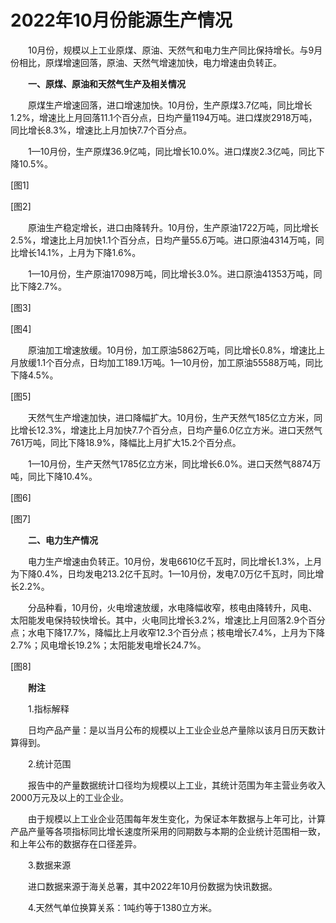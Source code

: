 # 2022年10月份能源生产情况

　　10月份，规模以上工业原煤、原油、天然气和电力生产同比保持增长。与9月份相比，原煤增速回落，原油、天然气增速加快，电力增速由负转正。

　　**一、原煤、原油和天然气生产及相关情况**

　　原煤生产增速回落，进口增速加快。10月份，生产原煤3.7亿吨，同比增长1.2%，增速比上月回落11.1个百分点，日均产量1194万吨。进口煤炭2918万吨，同比增长8.3%，增速比上月加快7.7个百分点。

　　1—10月份，生产原煤36.9亿吨，同比增长10.0%。进口煤炭2.3亿吨，同比下降10.5%。

\[图1\]

\[图2\]

　　原油生产稳定增长，进口由降转升。10月份，生产原油1722万吨，同比增长2.5%，增速比上月加快1.1个百分点，日均产量55.6万吨。进口原油4314万吨，同比增长14.1%，上月为下降1.6%。

　　1—10月份，生产原油17098万吨，同比增长3.0%。进口原油41353万吨，同比下降2.7%。

\[图3\]

\[图4\]

　　原油加工增速放缓。10月份，加工原油5862万吨，同比增长0.8%，增速比上月放缓1.1个百分点，日均加工189.1万吨。1—10月份，加工原油55588万吨，同比下降4.5%。

\[图5\]

　　天然气生产增速加快，进口降幅扩大。10月份，生产天然气185亿立方米，同比增长12.3%，增速比上月加快7.7个百分点，日均产量6.0亿立方米。进口天然气761万吨，同比下降18.9%，降幅比上月扩大15.2个百分点。

　　1—10月份，生产天然气1785亿立方米，同比增长6.0%。进口天然气8874万吨，同比下降10.4%。

\[图6\]

\[图7\]

　　**二、电力生产情况**

　　电力生产增速由负转正。10月份，发电6610亿千瓦时，同比增长1.3%，上月为下降0.4%，日均发电213.2亿千瓦时。1—10月份，发电7.0万亿千瓦时，同比增长2.2%。

　　分品种看，10月份，火电增速放缓，水电降幅收窄，核电由降转升，风电、太阳能发电保持较快增长。其中，火电同比增长3.2%，增速比上月回落2.9个百分点；水电下降17.7%，降幅比上月收窄12.3个百分点；核电增长7.4%，上月为下降2.7%；风电增长19.2%；太阳能发电增长24.7%。

\[图8\]

　　**附注**

　　1.指标解释

　　日均产品产量：是以当月公布的规模以上工业企业总产量除以该月日历天数计算得到。

　　2.统计范围

　　报告中的产量数据统计口径均为规模以上工业，其统计范围为年主营业务收入2000万元及以上的工业企业。

　　由于规模以上工业企业范围每年发生变化，为保证本年数据与上年可比，计算产品产量等各项指标同比增长速度所采用的同期数与本期的企业统计范围相一致，和上年公布的数据存在口径差异。

　　3.数据来源

　　进口数据来源于海关总署，其中2022年10月份数据为快讯数据。

　　4.天然气单位换算关系：1吨约等于1380立方米。
